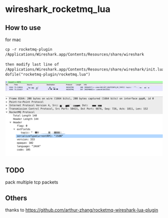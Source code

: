 # wireshark_rocketmq_lua

## How to use

for mac
```
cp -r rocketmq-plugin /Applications/Wireshark.app/Contents/Resources/share/wireshark

then modify last line of /Applications/Wireshark.app/Contents/Resources/share/wireshark/init.lua dofile("rocketmq-plugin/rocketmq.lua")

```

![](./png/result.png)

![](./png/result2.png)

## TODO

pack multiple tcp packets

## Others

thanks to https://github.com/arthur-zhang/rocketmq-wireshark-lua-plugin